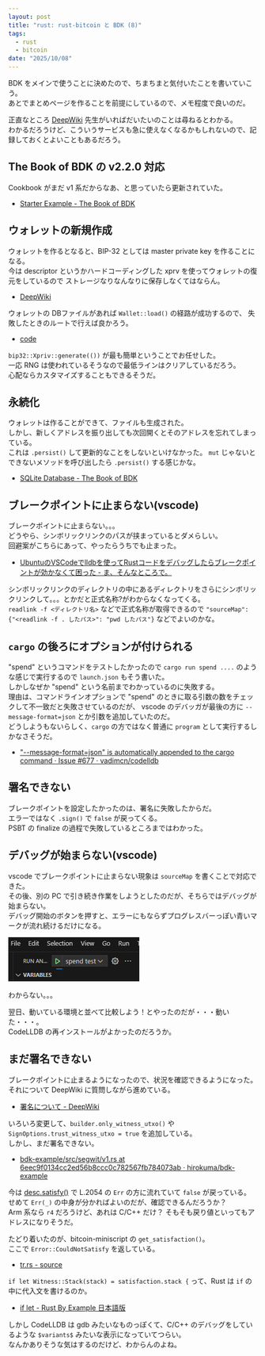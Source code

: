 ```yaml
---
layout: post
title: "rust: rust-bitcoin と BDK (8)"
tags:
  - rust
  - bitcoin
date: "2025/10/08"
---
```


BDK をメインで使うことに決めたので、ちまちまと気付いたことを書いていこう。  
あとでまとめページを作ることを前提にしているので、メモ程度で良いのだ。

正直なところ [DeepWiki](https://deepwiki.com/bitcoindevkit/bdk_wallet) 先生がいればだいたいのことは尋ねるとわかる。  
わかるだろうけど、こういうサービスも急に使えなくなるかもしれないので、記録しておくとよいこともあるだろう。

## The Book of BDK の v2.2.0 対応

Cookbook がまだ v1 系だからなあ、と思っていたら更新されていた。

* [Starter Example - The Book of BDK](https://bookofbdk.com/cookbook/starter-example/)

## ウォレットの新規作成

ウォレットを作るとなると、BIP-32 としては master private key を作ることになる。  
今は descriptor というかハードコーディングした xprv を使ってウォレットの復元をしているので
ストレージなりなんなりに保存しなくてはならん。

* [DeepWiki](https://deepwiki.com/search/wallet_14bc5dd9-b5af-4b1f-991e-ce8e06076e54)

ウォレットの DBファイルがあれば `Wallet::load()` の経路が成功するので、
失敗したときのルートで行えば良かろう。

* [code](https://github.com/hirokuma/bdk-example/blob/e060686a3a6e6e8be8630c5664b7f740bd787273/src/segwit/wallet.rs#L35-L44)

`bip32::Xpriv::generate(())` が最も簡単ということでお任せした。  
一応 RNG は使われているそうなので最低ラインはクリアしているだろう。  
心配ならカスタマイズすることもできるそうだ。

## 永続化

ウォレットは作ることができて、ファイルも生成された。  
しかし、新しくアドレスを振り出しても次回開くとそのアドレスを忘れてしまっている。  
これは `.persist()` して更新的なことをしないといけなかった。
`mut` じゃないとできないメソッドを呼び出したら `.persist()` する感じかな。

* [SQLite Database - The Book of BDK](https://bookofbdk.com/cookbook/persistence/sqlite/)

## ブレークポイントに止まらない(vscode)

ブレークポイントに止まらない。。。  
どうやら、シンボリックリンクのパスが挟まっているとダメらしい。  
回避案がこちらにあって、やったらうちでも止まった。

* [UbuntuのVSCodeでlldbを使ってRustコードをデバッグしたらブレークポイントが効かなくて困った - ま、そんなところで。](https://zv-louis.hatenablog.com/entry/2021/07/06/102907)

シンボリックリンクのディレクトリの中にあるディレクトリをさらにシンボリックリンクして。。。とかだと正式名称?がわからなくなってくる。  
`readlink -f <ディレクトリ名>` などで正式名称が取得できるので `"sourceMap": {"<readlink -f . したパス>": "pwd したパス"}` などでよいのかな。

## `cargo` の後ろにオプションが付けられる

"spend" というコマンドをテストしたかったので `cargo run spend ....` のような感じで実行するので `launch.json` もそう書いた。  
しかしなぜか "spend" という名前までわかっているのに失敗する。  
理由は、コマンドラインオプションで "spend" のときに取る引数の数をチェックして不一致だと失敗させているのだが、
vscode のデバッガが最後の方に `--message-format=json` とか引数を追加していたのだ。  
どうしようもないらしく、`cargo` の方ではなく普通に `program` として実行するしかなさそうだ。

* ["--message-format=json" is automatically appended to the cargo command · Issue #677 · vadimcn/codelldb](https://github.com/vadimcn/codelldb/issues/677)

## 署名できない

ブレークポイントを設定したかったのは、署名に失敗したからだ。  
エラーではなく `.sign()` で `false` が戻ってくる。  
PSBT の finalize の過程で失敗しているところまではわかった。

## デバッグが始まらない(vscode)

vscode でブレークポイントに止まらない現象は `sourceMap` を書くことで対応できた。  
その後、別の PC で引き続き作業をしようとしたのだが、そちらではデバッグが始まらない。  
デバッグ開始のボタンを押すと、エラーにもならずプログレスバーっぽい青いマークが流れ続けるだけになる。

![image](images/20251005b-1.png)

わからない。。。  

翌日、動いている環境と並べて比較しよう！とやったのだが・・・動いた・・・。  
CodeLLDB の再インストールがよかったのだろうか。

## まだ署名できない

ブレークポイントに止まるようになったので、状況を確認できるようになった。  
それについて DeepWiki に質問しながら進めている。

* [署名について - DeepWiki](https://deepwiki.com/search/previous-transaction-bitcointr_11c7bf5a-a386-4a1f-ba6c-80aacef8d42e)

いろいろ変更して、`builder.only_witness_utxo()` や `SignOptions.trust_witness_utxo = true` を追加している。  
しかし、まだ署名できない。

* [bdk-example/src/segwit/v1.rs at 6eec9f0134cc2ed56b8ccc0c782567fb784073ab · hirokuma/bdk-example](https://github.com/hirokuma/bdk-example/blob/6eec9f0134cc2ed56b8ccc0c782567fb784073ab/src/segwit/v1.rs)

今は [desc.satisfy()](https://github.com/bitcoindevkit/bdk_wallet/blob/wallet-2.1.0/wallet/src/wallet/mod.rs#L2029-L2035) で L.2054 の `Err` の方に流れていて `false` が戻っている。  
せめて `Err(_)` の中身が分かればよいのだが、確認できるんだろうか？  
Arm 系なら `r4` だろうけど、あれは C/C++ だけ？  そもそも戻り値といってもアドレスになりそうだ。

たどり着いたのが、bitcoin-miniscript の `get_satisfaction()`。  
ここで `Error::CouldNotSatisfy` を返している。

* [tr.rs - source](https://docs.rs/miniscript/12.3.5/src/miniscript/descriptor/tr.rs.html#386)

`if let Witness::Stack(stack) = satisfaction.stack {` って、Rust は `if` の中に代入文を書けるのか。

* [if let - Rust By Example 日本語版](https://doc.rust-jp.rs/rust-by-example-ja/flow_control/if_let.html)

しかし CodeLLDB は gdb みたいなものっぽくて、C/C++ のデバッグをしているような `$variants$` みたいな表示になっていてつらい。  
なんかありそうな気はするのだけど、わからんのよね。
